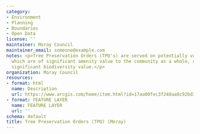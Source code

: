 ```yaml
---
category:
- Environment
- Planning
- Boundaries
- Open Data
license: ''
maintainer: Moray Council
maintainer_email: someone@example.com
notes: <p>Tree Preservation Orders (TPO's) are served on potentially vulnerable trees
  which are of significant amenity value to the community as a whole, or trees of
  significant biodiversity value.</p>
organization: Moray Council
resources:
- format: html
  name: Description
  url: https://www.arcgis.com/home/item.html?id=17aa00fec3f248aa8c92bd3c12355996
- format: FEATURE LAYER
  name: FEATURE LAYER
  url: ''
schema: default
title: Tree Preservation Orders (TPO) (Moray)
---
```

